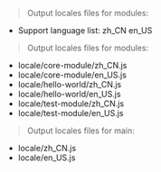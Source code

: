 > Output locales files for modules:

- Support language list: zh_CN en_US

> Output locales files for modules:

- locale/core-module/zh_CN.js
- locale/core-module/en_US.js
- locale/hello-world/zh_CN.js
- locale/hello-world/en_US.js
- locale/test-module/zh_CN.js
- locale/test-module/en_US.js

> Output locales files for main:

- locale/zh_CN.js
- locale/en_US.js

